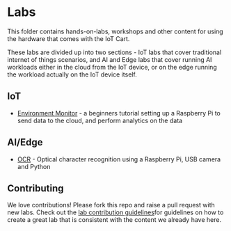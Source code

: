 # Labs

This folder contains hands-on-labs, workshops and other content for using the hardware that comes with the IoT Cart.

These labs are divided up into two sections - IoT labs that cover traditional internet of things scenarios, and AI and Edge labs that cover running AI workloads either in the cloud from the IoT device, or on the edge running the workload actually on the IoT device itself.

## IoT

* [Environment Monitor](./iot/environment-monitor/) - a beginners tutorial setting up a Raspberry Pi to send data to the cloud, and perform analytics on the data

## AI/Edge

* [OCR](./ai-edge/ocr/) - Optical character recognition using a Raspberry Pi, USB camera and Python

## Contributing

We love contributions! Please fork this repo and raise a pull request with new labs. Check out the [lab contribution guidelines](./lab_contribution_guidelines.md)for guidelines on how to create a great lab that is consistent with the content we already have here.
